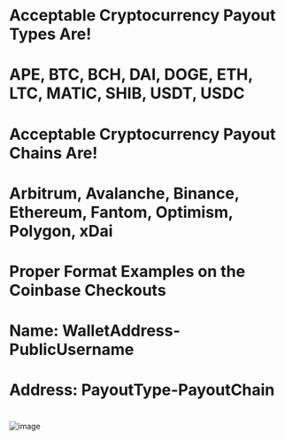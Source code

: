 # Acceptable Cryptocurrency Payout Types Are!
# APE, BTC, BCH, DAI, DOGE, ETH, LTC, MATIC, SHIB, USDT, USDC
# 
# Acceptable Cryptocurrency Payout Chains Are!
# Arbitrum, Avalanche, Binance, Ethereum, Fantom, Optimism, Polygon, xDai
# 
# Proper Format Examples on the Coinbase Checkouts
# Name: WalletAddress-PublicUsername
# Address: PayoutType-PayoutChain
# 
![image](https://user-images.githubusercontent.com/8825800/205461359-df6b33ab-9302-4ab2-aab2-7d009e553594.png)
